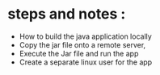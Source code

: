 # steps and notes : 

- How to build the java application locally
- Copy the jar file onto a remote server,
- Execute the Jar file and run the app 
- Create a separate linux user for the app